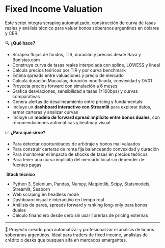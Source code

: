 # Fixed Income Valuation

Este script integra scraping automatizado, construcción de curva de tasas reales y análisis técnico para valuar bonos soberanos argentinos en dólares y CER.

🔍 **¿Qué hace?**

* Scrapea flujos de fondos, TIR, duración y precios desde Rava y Bonistas.com
* Construye curva de tasas reales interpolada con spline, LOWESS y lineal
* Calcula precios teóricos por TIR y por curva benchmark
* Estima spreads entre valuaciones y precio de mercado
* Calcula duración Macaulay, duración modificada, convexidad y DV01
* Proyecta precios forward con simulación a 6 meses
* Grafica desviaciones, sensibilidad a tasas (±100bps) y curvas comparativas
* Genera alertas de desalineamiento entre pricing y fundamentals
* Incluye un **dashboard interactivo con Streamlit** para explorar datos, armar carteras y analizar curvas
* Incluye un **modelo de forward spread implícito entre bonos duales**, con recomendaciones automáticas y heatmap visual

📈 **¿Para qué sirve?**

* Para detectar oportunidades de arbitraje y bonos mal valuados
* Para construir carteras de renta fija balanceando convexidad y duración
* Para monitorear el impacto de shocks de tasas en precios teóricos
* Para tener una curva implícita del mercado local sin depender de fuentes pagas

️ **Stack técnico**

* Python 3, Selenium, Pandas, Numpy, Matplotlib, Scipy, Statsmodels, Streamlit, Seaborn
* Web scraping en headless mode
* Dashboard visual e interactivo en tiempo real
* Análisis de pares, spreads forward y ranking long-only para bonos duales
* Cálculo financiero desde cero sin usar librerías de pricing externas

---

📌 Proyecto creado para automatizar y profesionalizar el análisis de bonos soberanos argentinos. Ideal para traders de fixed income, analistas de crédito o desks que busquen alfa en mercados emergentes.
